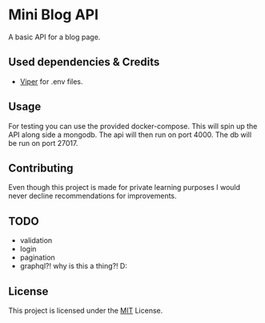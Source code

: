 # Mini Blog API

A basic API for a blog page.

## Used dependencies & Credits

- [Viper](https://github.com/spf13/viper) for .env files.

## Usage

For testing you can use the provided docker-compose. This will spin up the API along side a mongodb.
The api will then run on port 4000. The db will be run on port 27017.

## Contributing

Even though this project is made for private learning purposes I would never decline recommendations for improvements.

## TODO

- validation
- login
- pagination
- graphql?! why is this a thing?! D:

## License

This project is licensed under the [MIT](LICENSE) License.
